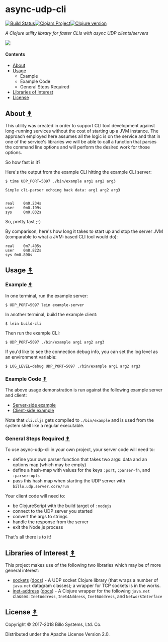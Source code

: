 # async-udp-cli

[![Build Status][travis-badge]][travis][![Clojars Project][clojars-badge]][clojars][![Clojure version][clojure-v]](project.clj)

*A Clojure utility library for faster CLIs with async UDP clients/servers*

[![][logo]][logo-large]


#### Contents

* [About](#about-)
* [Usage](#usage-)
   * Example
   * Example Code
   * General Steps Required
* [Libraries of Interest](#libraries-of-interest-)
* [License](#license-)


## About [&#x219F;](#contents)

This utility was created in order to support CLI tool development against
long-running services without the cost of starting up a JVM instance. The
approach employed here assumes all the logic is on the service and that
in one of the service's libraries we will be able to call a function that
parses the command line options and will perform the desired work for those
options.

So how fast is it?

Here's the output from the example CLI hitting the example CLI server:

```
$ time UDP_PORT=5097 ./bin/example arg1 arg2 arg3
```
```
Simple cli-parser echoing back data: arg1 arg2 arg3


real    0m0.234s
user    0m0.199s
sys     0m0.032s
```

So, pretty fast ;-) 

By comparison, here's how long it takes to start up and stop the
server JVM (comparable to what a JVM-based CLI tool would do):

```
real	0m7.405s
user	0m8.822s
sys	0m0.890s
```


## Usage [&#x219F;](#contents)

### Example [&#x219F;](#contents)

In one terminal, run the example server:

```
$ UDP_PORT=5097 lein example-server
```

In another terminal, build the example client:

```
$ lein build-cli
```

Then run the example CLI:

```
$ UDP_PORT=5097 ./bin/example arg1 arg2 arg3
```

If you'd like to see the connection debug info, you can set the log level as
an environment variable:

```
$ LOG_LEVEL=debug UDP_PORT=5097 ./bin/example arg1 arg2 arg3
```

### Example Code [&#x219F;](#contents)

The above usage demonstration is run against the following example server and client:

* [Server-side example](https://github.com/billosys/async-udp-cli/blob/master/src/clj/billo/example/cli_server.clj)
* [Client-side example](https://github.com/billosys/async-udp-cli/blob/master/src/cljs/billo/example/cli.cljs)

Note that `cli.cljs` gets compiled to `./bin/example` and is used from the system shell like a regular executable.

### General Steps Required [&#x219F;](#contents)

To use async-udp-cli in your own project, your server code will need to:

 * define your own parser function that takes two args: data and an options map (which may be empty)
 * define a hash-map with values for the keys `:port`, `:parser-fn`, and `:parser-opts`
 * pass this hash map when starting the UDP server with `billo.udp.server.core/run`
 
Your client code will need to:

 * be ClojureScript with the build target of `:nodejs`
 * connect to the UDP server you started
 * convert the args to strings
 * handle the response from the server
 * exit the Node.js process

That's all there is to it!


## Libraries of Interest [&#x219F;](#contents)

This project makes use of the following two libraries which may be of more general interest:

* [sockets](https://github.com/billosys/sockets) ([docs](http://billo.systems/sockets/current/)) - A UDP socket Clojure library (that wraps a number of `java.net` datagram classes); a wrapper for TCP sockets is in the works.
* [inet-address](https://github.com/billosys/inet-address) ([docs](http://billo.systems/inet-address/current/)) - A Clojure wrapper for the following `java.net` classes: `InetAddress`, `Inet4Address`, `Inet6Address`, and `NetworkInterface`


## License [&#x219F;](#contents)


Copyright © 2017-2018 Billo Systems, Ltd. Co.

Distributed under the Apache License Version 2.0.


<!-- Named page links below: /-->

[travis]: https://travis-ci.org/billosys/async-udp-cli
[travis-badge]: https://travis-ci.org/billosys/async-udp-cli.png?branch=master
[deps]: http://jarkeeper.com/billosys/async-udp-cli
[deps-badge]: http://jarkeeper.com/billosys/async-udp-cli/status.svg
[logo]: https://avatars1.githubusercontent.com/u/8921204?&u=228b6e7c36c0b51e08e45a006c73cbdf4fa76ee1&s=250
[logo-large]: https://avatars1.githubusercontent.com/u/8921204?&u=228b6e7c36c0b51e08e45a006c73cbdf4fa76ee1
[tag-badge]: https://img.shields.io/github/tag/billosys/async-udp-cli.svg
[tag]: https://github.com/billosys/async-udp-cli/tags
[clojure-v]: https://img.shields.io/badge/clojure-1.9.0-blue.svg
[clojars]: https://clojars.org/systems.billo/async-udp-cli
[clojars-badge]: https://img.shields.io/clojars/v/systems.billo/async-udp-cli.svg
